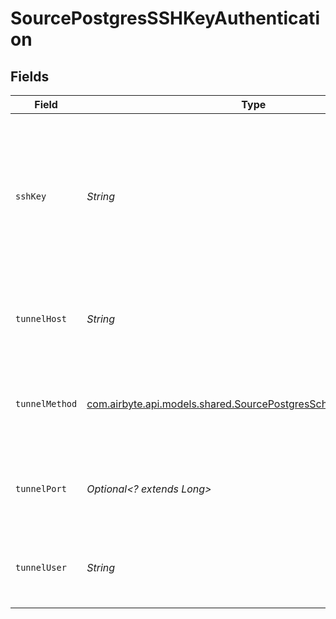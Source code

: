# SourcePostgresSSHKeyAuthentication


## Fields

| Field                                                                                                                       | Type                                                                                                                        | Required                                                                                                                    | Description                                                                                                                 | Example                                                                                                                     |
| --------------------------------------------------------------------------------------------------------------------------- | --------------------------------------------------------------------------------------------------------------------------- | --------------------------------------------------------------------------------------------------------------------------- | --------------------------------------------------------------------------------------------------------------------------- | --------------------------------------------------------------------------------------------------------------------------- |
| `sshKey`                                                                                                                    | *String*                                                                                                                    | :heavy_check_mark:                                                                                                          | OS-level user account ssh key credentials in RSA PEM format ( created with ssh-keygen -t rsa -m PEM -f myuser_rsa )         |                                                                                                                             |
| `tunnelHost`                                                                                                                | *String*                                                                                                                    | :heavy_check_mark:                                                                                                          | Hostname of the jump server host that allows inbound ssh tunnel.                                                            |                                                                                                                             |
| `tunnelMethod`                                                                                                              | [com.airbyte.api.models.shared.SourcePostgresSchemasTunnelMethod](../../models/shared/SourcePostgresSchemasTunnelMethod.md) | :heavy_check_mark:                                                                                                          | Connect through a jump server tunnel host using username and ssh key                                                        |                                                                                                                             |
| `tunnelPort`                                                                                                                | *Optional<? extends Long>*                                                                                                  | :heavy_minus_sign:                                                                                                          | Port on the proxy/jump server that accepts inbound ssh connections.                                                         | 22                                                                                                                          |
| `tunnelUser`                                                                                                                | *String*                                                                                                                    | :heavy_check_mark:                                                                                                          | OS-level username for logging into the jump server host.                                                                    |                                                                                                                             |